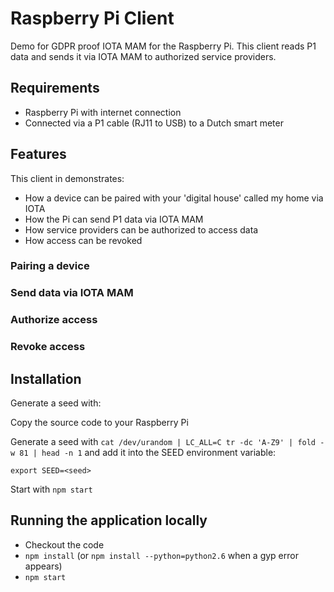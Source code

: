 # Raspberry Pi Client

Demo for GDPR proof IOTA MAM for the Raspberry Pi. This client reads P1 data and sends it via IOTA MAM to authorized service providers.

## Requirements

- Raspberry Pi with internet connection
- Connected via a P1 cable (RJ11 to USB) to a Dutch smart meter

## Features

This client in demonstrates:
- How a device can be paired with your 'digital house' called my home via IOTA
- How the Pi can send P1 data via IOTA MAM
- How service providers can be authorized to access data
- How access can be revoked

### Pairing a device

### Send data via IOTA MAM

### Authorize access

### Revoke access

## Installation

Generate a seed with:

Copy the source code to your Raspberry Pi

Generate a seed with `cat /dev/urandom | LC_ALL=C tr -dc 'A-Z9' | fold -w 81 | head -n 1` and add it into the SEED environment variable:

```
export SEED=<seed>
```

Start with `npm start`

## Running the application locally

- Checkout the code
- `npm install` (or `npm install --python=python2.6` when a gyp error appears)
- `npm start`
